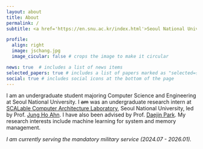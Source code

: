 ```yaml
---
layout: about
title: About
permalink: /
subtitle: <a href='https://en.snu.ac.kr/index.html'>Seoul National University</a>. Computer Science and Engineering

profile:
  align: right
  image: jschang.jpg
  image_cicular: false # crops the image to make it circular

news: true  # includes a list of news items
selected_papers: true # includes a list of papers marked as "selected={true}"
social: true # includes social icons at the bottom of the page
---
```


I am an undergraduate student majoring Computer Science and Engineering at Seoul National University. I <s>am</s> was an undergraduate research intern at [SCALable Computer Architecture Laboratory](http://scale.snu.ac.kr/), Seoul National University, led by Prof. [Jung Ho Ahn](https://scale.snu.ac.kr/members). I have also been advised by Prof. [Daejin Park](https://ai-soc.github.io/l_professor.html). My research interests include machine learning for system and memory management.


*I am currently serving the mandatory military service (2024.07 - 2026.01).*